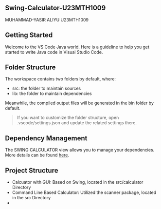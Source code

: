 ## Swing-Calculator-U23MTH1009
MUHAMMAD-YASIR ALIYU
U23MTH1009
## Getting Started

Welcome to the VS Code Java world. Here is a guideline to help you get started to write Java code in Visual Studio Code.

## Folder Structure

The workspace contains two folders by default, where:

- src: the folder to maintain sources
- lib: the folder to maintain dependencies

Meanwhile, the compiled output files will be generated in the bin folder by default.

> If you want to customize the folder structure, open .vscode/settings.json and update the related settings there.

## Dependency Management

The SWING CALCULATOR view allows you to manage your dependencies. More details can be found [here](https://github.com/microsoft/vscode-java-dependency#manage-dependencies).

## Project Structure
- Calcuator with GUI: Based on Swing, located in the src/calculator Directory
- Command Line Based Calculator: Utilized the scanner package, located in the src Directory 
-
